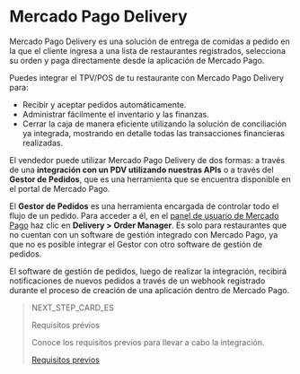 # Mercado Pago Delivery

Mercado Pago Delivery es una solución de entrega de comidas a pedido en la que el cliente ingresa a una lista de restaurantes registrados, selecciona su orden y paga directamente desde la aplicación de Mercado Pago.

Puedes integrar el TPV/POS de tu restaurante con Mercado Pago Delivery para:

* Recibir y aceptar pedidos automáticamente.
* Administrar fácilmente el inventario y las finanzas.
* Cerrar la caja de manera eficiente utilizando la solución de conciliación ya integrada, mostrando en detalle todas las transacciones financieras realizadas.

El vendedor puede utilizar Mercado Pago Delivery de dos formas: a través de una **integración con un PDV utilizando nuestras APIs** o a través del **Gestor de Pedidos**, que es una herramienta que se encuentra disponible en el portal de Mercado Pago.

El **Gestor de Pedidos** es una herramienta encargada de controlar todo el flujo de un pedido. Para acceder a él, en el [panel de usuario de Mercado Pago](https://www.mercadopago[FAKER][URL][DOMAIN]/home) haz clic en **Delivery > Order Manager**. Es solo para restaurantes que no cuentan con un software de gestión integrado con Mercado Pago, ya que no es posible integrar el Gestor con otro software de gestión de pedidos.

El software de gestión de pedidos, luego de realizar la integración, recibirá notificaciones de nuevos pedidos a través de un webhook registrado durante el proceso de creación de una aplicación dentro de Mercado Pago.

> NEXT_STEP_CARD_ES
>
> Requisitos prévios
>
> Conoce los requisitos previos para llevar a cabo la integración.
>
> [Requisitos previos](https://www.mercadopago[FAKER][URL][DOMAIN]/developers/es/guides/mp-delivery/previous-requirements)
